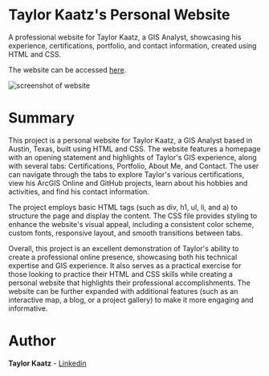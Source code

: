 # Taylor Kaatz's Personal Website

A professional website for Taylor Kaatz, a GIS Analyst, showcasing his experience, certifications, portfolio, and contact information, created using HTML and CSS.

The website can be accessed [here](https://tkaatz.github.io/website/).

![screenshot of website](images/website_screenshot.jpg)

# Summary
This project is a personal website for Taylor Kaatz, a GIS Analyst based in Austin, Texas, built using HTML and CSS. The website features a homepage with an opening statement and highlights of Taylor's GIS experience, along with several tabs: Certifications, Portfolio, About Me, and Contact. The user can navigate through the tabs to explore Taylor's various certifications, view his ArcGIS Online and GitHub projects, learn about his hobbies and activities, and find his contact information.

The project employs basic HTML tags (such as div, h1, ul, li, and a) to structure the page and display the content. The CSS file provides styling to enhance the website's visual appeal, including a consistent color scheme, custom fonts, responsive layout, and smooth transitions between tabs.

Overall, this project is an excellent demonstration of Taylor's ability to create a professional online presence, showcasing both his technical expertise and GIS experience. It also serves as a practical exercise for those looking to practice their HTML and CSS skills while creating a personal website that highlights their professional accomplishments. The website can be further expanded with additional features (such as an interactive map, a blog, or a project gallery) to make it more engaging and informative.

# Author
**Taylor Kaatz** - [Linkedin](https://linkedin.com/in/taylorkaatz/)
